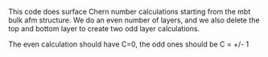 This code does surface Chern number calculations starting from the
mbt bulk afm structure. We do an even number of layers, and we also
delete the top and bottom layer to create two odd layer calculations.

The even calculation should have C=0, the odd ones should be C = +/- 1
